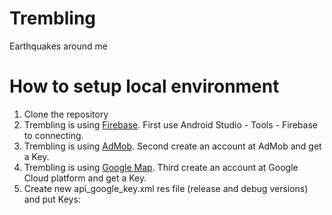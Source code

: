# Trembling
Earthquakes around me

# How to setup local environment

1. Clone the repository
2. Trembling is using [Firebase](http://www.firebase.com). First use Android Studio - Tools - Firebase to connecting.  
3. Trembling is using [AdMob](https://www.google.ru/admob). Second create an account at AdMob and get а Key.  
4. Trembling is using [Google Map](https://cloud.google.com/maps-platform). Third create an account at Google Cloud platform and get a Key.
4. Create new api_google_key.xml res file (release and debug versions) and put Keys: 
